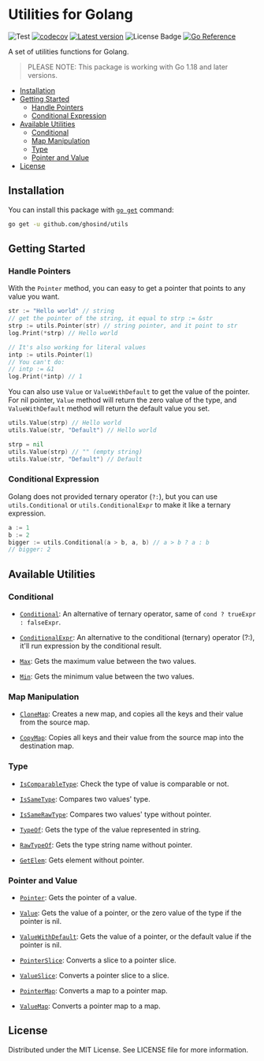# Utilities for Golang

![Test](https://github.com/ghosind/utils/workflows/utils/badge.svg)
[![codecov](https://codecov.io/gh/ghosind/utils/branch/main/graph/badge.svg)](https://codecov.io/gh/ghosind/utils)
[![Latest version](https://img.shields.io/github/v/release/ghosind/utils?include_prereleases)](https://github.com/ghosind/utils)
![License Badge](https://img.shields.io/github/license/ghosind/utils)
[![Go Reference](https://pkg.go.dev/badge/github.com/ghosind/utils.svg)](https://pkg.go.dev/github.com/ghosind/utils)

A set of utilities functions for Golang.

> PLEASE NOTE: This package is working with Go 1.18 and later versions.

- [Installation](#installation)
- [Getting Started](#getting-started)
  - [Handle Pointers](#handle-pointers)
  - [Conditional Expression](#conditional-expression)
- [Available Utilities](#available-utilities)
  - [Conditional](#conditional)
  - [Map Manipulation](#map-manipulation)
  - [Type](#type)
  - [Pointer and Value](#pointer-and-value)
- [License](#license)

## Installation

You can install this package with [`go get`](https://golang.org/cmd/go) command:

```sh
go get -u github.com/ghosind/utils
```

## Getting Started

### Handle Pointers

With the `Pointer` method, you can easy to get a pointer that points to any value you want.

```go
str := "Hello world" // string
// get the pointer of the string, it equal to strp := &str
strp := utils.Pointer(str) // string pointer, and it point to str
log.Print(*strp) // Hello world

// It's also working for literal values
intp := utils.Pointer(1)
// You can't do:
// intp := &1
log.Print(*intp) // 1
```

You can also use `Value` or `ValueWithDefault` to get the value of the pointer. For nil pointer, `Value` method will return the zero value of the type, and `ValueWithDefault` method will return the default value you set.

```go
utils.Value(strp) // Hello world
utils.Value(str, "Default") // Hello world

strp = nil
utils.Value(strp) // "" (empty string)
utils.Value(str, "Default") // Default
```

### Conditional Expression

Golang does not provided ternary operator (`?:`), but you can use `utils.Conditional` or `utils.ConditionalExpr` to make it like a ternary expression.

```go
a := 1
b := 2
bigger := utils.Conditional(a > b, a, b) // a > b ? a : b
// bigger: 2
```

## Available Utilities

### Conditional

- [`Conditional`](https://pkg.go.dev/github.com/ghosind/utils#Conditional): An alternative of ternary operator, same of `cond ? trueExpr : falseExpr`.

- [`ConditionalExpr`](https://pkg.go.dev/github.com/ghosind/utils#ConditionalExpr): An alternative to the conditional (ternary) operator (?:), it'll run expression by the conditional result.

- [`Max`](https://pkg.go.dev/github.com/ghosind/utils#Max): Gets the maximum value between the two values.

- [`Min`](https://pkg.go.dev/github.com/ghosind/utils#Min): Gets the minimum value between the two values.

### Map Manipulation

- [`CloneMap`](https://pkg.go.dev/github.com/ghosind/utils#CloneMap): Creates a new map, and copies all the keys and their value from the source map.

- [`CopyMap`](https://pkg.go.dev/github.com/ghosind/utils#CopyMap): Copies all keys and their value from the source map into the destination map.

### Type

- [`IsComparableType`](https://pkg.go.dev/github.com/ghosind/utils#IsComparableType): Check the type of value is comparable or not.

- [`IsSameType`](https://pkg.go.dev/github.com/ghosind/utils#IsSameType): Compares two values' type.

- [`IsSameRawType`](https://pkg.go.dev/github.com/ghosind/utils#IsSameRawType): Compares two values' type without pointer.

- [`TypeOf`](https://pkg.go.dev/github.com/ghosind/utils#TypeOf): Gets the type of the value represented in string.

- [`RawTypeOf`](https://pkg.go.dev/github.com/ghosind/utils#RawTypeOf): Gets the type string name without pointer.

- [`GetElem`](https://pkg.go.dev/github.com/ghosind/utils#GetElem): Gets element without pointer.

### Pointer and Value

- [`Pointer`](https://pkg.go.dev/github.com/ghosind/utils#Pointer): Gets the pointer of a value.

- [`Value`](https://pkg.go.dev/github.com/ghosind/utils#Value): Gets the value of a pointer, or the zero value of the type if the pointer is nil.

- [`ValueWithDefault`](https://pkg.go.dev/github.com/ghosind/utils#ValueWithDefault): Gets the value of a pointer, or the default value if the pointer is nil.

- [`PointerSlice`](https://pkg.go.dev/github.com/ghosind/utils#PointerSlice): Converts a slice to a pointer slice.

- [`ValueSlice`](https://pkg.go.dev/github.com/ghosind/utils#ValueSlice): Converts a pointer slice to a slice.

- [`PointerMap`](https://pkg.go.dev/github.com/ghosind/utils#PointerMap): Converts a map to a pointer map.

- [`ValueMap`](https://pkg.go.dev/github.com/ghosind/utils#ValueMap): Converts a pointer map to a map.

## License

Distributed under the MIT License. See LICENSE file for more information.
